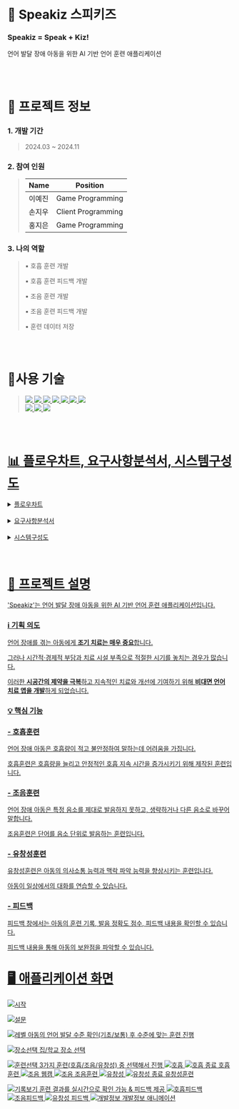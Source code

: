  
# 🐣 Speakiz 스피키즈
### Speakiz = Speak + Kiz!
언어 발달 장애 아동을 위한 AI 기반 언어 훈련 애플리케이션

<br>
<br>

# 📄 프로젝트 정보
### 1. 개발 기간 
>2024.03 ~ 2024.11<br>

### 2. 참여 인원 
>|Name|Position|
>|------|---|
>|이예진|Game Programming|
>|손지우|Client Programming|
>|홍지은|Game Programming|<br>

### 3. 나의 역할 
>▪️ 호흡 훈련 개발
>
>▪️ 호흡 훈련 피드백 개발
>
>▪️ 조음 훈련 개발
>
>▪️ 조음 훈련 피드백 개발
>
>▪️ 훈련 데이터 저장

<br>
<br>

# 🔧사용 기술
> <a href="https://unity.com/"><img src="https://img.shields.io/badge/unity-%23000000.svg?style=for-the-badge&logo=unity&logoColor=white">
<a href="https://visualstudio.microsoft.com/ko/"><img src="https://img.shields.io/badge/Visual%20Studio-5C2D91.svg?style=for-the-badge&logo=visual-studio&logoColor=white">
<a href="https://azure.microsoft.com/ko-kr/pricing/purchase-options/azure-account/search?icid=free-search&ef_id=_k_CjwKCAiAmrS7BhBJEiwAei59i98KdspsvFJE3G7izLYlPO9QhbzYb_CcNeYu-mcasq2AdgBlGLGc3hoCfs0QAvD_BwE_k_&OCID=AIDcmmmbxccejx_SEM__k_CjwKCAiAmrS7BhBJEiwAei59i98KdspsvFJE3G7izLYlPO9QhbzYb_CcNeYu-mcasq2AdgBlGLGc3hoCfs0QAvD_BwE_k_&gad_source=1&gclid=CjwKCAiAmrS7BhBJEiwAei59i98KdspsvFJE3G7izLYlPO9QhbzYb_CcNeYu-mcasq2AdgBlGLGc3hoCfs0QAvD_BwE"><img src="https://img.shields.io/badge/azure-%230072C6.svg?style=for-the-badge&logo=microsoftazure&logoColor=white">
<a href=""><img src="https://img.shields.io/badge/c%23-%23239120.svg?style=for-the-badge&logo=csharp&logoColor=white">
<a href="https://github.com/"><img src="https://img.shields.io/badge/github-%23121011.svg?style=for-the-badge&logo=github&logoColor=white">
<a href="https://www.figma.com/"><img src="https://img.shields.io/badge/figma-%23F24E1E.svg?style=for-the-badge&logo=figma&logoColor=white">
<a href="https://www.adobe.com/"><img src="https://img.shields.io/badge/adobe-%23FF0000.svg?style=for-the-badge&logo=adobe&logoColor=white"><br>
<a href="https://www.adobe.com/kr/products/illustrator.html"><img src="https://img.shields.io/badge/adobe%20illustrator-%23FF9A00.svg?style=for-the-badge&logo=adobe%20illustrator&logoColor=white">
<a href="https://www.adobe.com/kr/products/photoshop.html"><img src="https://img.shields.io/badge/adobe%20photoshop-%2331A8FF.svg?style=for-the-badge&logo=adobe%20photoshop&logoColor=white">
<a href="https://cloud.google.com/?_gl=1*tk870s*_up*MQ..&gclid=CKvjkseQxYoDFctJwgUdW2kebg&gclsrc=ds"><img src="https://img.shields.io/badge/GoogleCloud-%234285F4.svg?style=for-the-badge&logo=google-cloud&logoColor=white">

<br>
<br>

# 📊 플로우차트, 요구사항분석서, 시스템구성도
<details>
 <summary> 플로우차트  </summary>
 <img src='https://github.com/user-attachments/assets/591ce6cd-ac0a-4446-8224-48f6f63b0cb2'>
</details>
<br>
<details>
 <summary> 요구사항분석서  </summary>
 <img src='https://github.com/user-attachments/assets/d0ff78b6-2cde-46aa-963d-e2b1f8b4bed1'>
</details>
<br>
<details>
 <summary> 시스템구성도  </summary>
 <img src='https://github.com/user-attachments/assets/d104d853-c07c-4799-a70c-0e68cee6cd92'>
</details>

<br>
<br>

# 📘 프로젝트 설명 

'Speakiz'는 언어 발달 장애 아동을 위한 AI 기반 언어 훈련 애플리케이션입니다.

### ℹ️ 기획 의도

언어 장애를 겪는 아동에게 **조기 치료는 매우 중요**합니다.

그러나 시간적·경제적 부담과 치료 시설 부족으로 적절한 시기를 놓치는 경우가 많습니다.
                                                 
이러한 **시공간의 제약을 극복**하고 지속적인 치료와 개선에 기여하기 위해 **비대면 언어 치료 앱을 개발**하게 되었습니다.


### 💡 핵심 기능

### - 호흡훈련 <br>
언어 장애 아동은 호흡량이 적고 불안정하여 말하는데 어려움을 가집니다.

호흡훈련은 호흡량을 늘리고 안정적인 호흡 지속 시간을 증가시키기 위해 제작된 훈련입니다.

### - 조음훈련 <br>
언어 장애 아동은 특정 음소를 제대로 발음하지 못하고, 생략하거나 다른 음소로 바꾸어 말합니다.

조음훈련은 단어를 음소 단위로 발음하는 훈련입니다.

### - 유창성훈련 <br>
유창성훈련은 아동의 의사소통 능력과 맥락 파악 능력을 향상시키는 훈련입니다.

아동이 일상에서의 대화를 연습할 수 있습니다.

### - 피드백 <br>
피드백 창에서는 아동의 훈련 기록, 발음 정확도 점수, 피드백 내용을 확인할 수 있습니다.

피드백 내용을 통해 아동의 보완점을 파악할 수 있습니다.


# 🖥️ 애플리케이션 화면
![시작](https://github.com/user-attachments/assets/05c8986a-6191-40b1-a9bf-cc861669f1e6)

![설문](https://github.com/user-attachments/assets/e5f45b3f-dc95-402a-97d3-aeadc9bd43e6)

![레벨](https://github.com/user-attachments/assets/c69e130c-bb5b-4d61-9ae8-241bc51128d3)
아동의 언어 발달 수준 확인(기초/보통) 후 수준에 맞는 훈련 진행

![장소선택](https://github.com/user-attachments/assets/3c7af16c-37f5-4b33-9871-6c8e8031d629)
집/학교 장소 선택

![훈련선택](https://github.com/user-attachments/assets/9e7403e6-86a3-46ed-963f-0972177f53c8)
3가지 훈련(호흡/조음/유창성) 중 선택해서 진행
![호흡](https://github.com/user-attachments/assets/de971127-8fe6-439e-8e04-4a03353d54aa)
![호흡 종료](https://github.com/user-attachments/assets/544ec8cf-7d29-40a9-b431-04d16940a869)
호흡훈련
![조음 웹캠](https://github.com/user-attachments/assets/70c5b070-1ac2-4034-bea1-a526c10bb926)
![조음](https://github.com/user-attachments/assets/8db368ba-5707-4403-9a53-38f7ba8c8d93)
조음훈련
![유창성](https://github.com/user-attachments/assets/ad2533f4-5408-477b-8591-5d98c8f4a0f7)
![유창성 종료](https://github.com/user-attachments/assets/b687a0b2-c2af-437b-b6fd-b36762cd11f1)
유창성훈련

![기록보기](https://github.com/user-attachments/assets/6cd50c9c-b648-49a8-9c67-dcc381c72a18)
훈련 결과를 실시간으로 확인 가능 & 피드백 제공
![호흡피드백](https://github.com/user-attachments/assets/ce8a7a07-5f18-48e8-b78c-fca81db9e7aa)
![조음피드백](https://github.com/user-attachments/assets/9db098e3-7d05-4cb1-a59b-6b167546c034)
![유창성 피드백](https://github.com/user-attachments/assets/806d1e4b-d7a8-4774-8775-b41f03c46a94)
![개발정보](https://github.com/user-attachments/assets/204643fd-aa69-43b9-aeb2-e255115289ee)
개발정보 애니메이션


